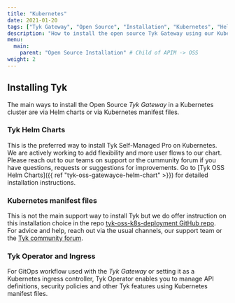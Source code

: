 ```yaml
---
title: "Kubernetes"
date: 2021-01-20
tags: ["Tyk Gateway", "Open Source", "Installation", "Kubernetes", "Helm Chart", "Tyk Operator"]
description: "How to install the open source Tyk Gateway using our Kubernetes Helm Chart and the Tyk Operator"
menu:
  main:
    parent: "Open Source Installation" # Child of APIM -> OSS
weight: 2
---
```


## Installing Tyk
The main ways to install the Open Source *Tyk Gateway* in a Kubernetes cluster are via Helm charts or via Kubernetes manifest files. 

### Tyk Helm Charts
This is the preferred way to install Tyk Self-Managed Pro on Kubernetes. 
We are actively working to add flexibility and more user flows to our chart. Please reach out
to our teams on support or the cummunity forum if you have questions, requests or suggestions for improvements.
Go to [Tyk OSS Helm Charts]({{ ref "tyk-oss-gatewayce-helm-chart" >}}) for detailed installation instructions.

### Kubernetes manifest files

This is not the main support way to install Tyk but we do offer instruction on this installation choice in the repo
 [tyk-oss-k8s-deployment GitHub repo](https://github.com/TykTechnologies/tyk-oss-k8s-deployment).  
For advice and help, reach out via the usual channels, our support team or the [Tyk community forum](https://community.tyk.io/).

### Tyk Operator and Ingress
For GitOps workflow used with the *Tyk Gateway* or setting it as a Kubernetes ingress controller, Tyk Operator enables you to manage API definitions, security policies and other Tyk features using Kubernetes manifest files. 
